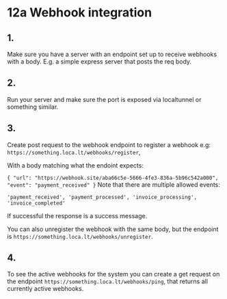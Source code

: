 # 12a Webhook integration

## 1.

Make sure you have a server with an endpoint set up to receive webhooks with a body.
E.g. a simple express server that posts the req body.

## 2.

Run your server and make sure the port is exposed via localtunnel or something similar.

## 3.

Create post request to the webhook endpoint to register a webhook e.g: `https://something.loca.lt/webhooks/register`,

With a body matching what the endoint expects:

`
{
    "url": "https://webhook.site/aba66c5e-5666-4fe3-836a-5b96c542a000",
    "event": "payment_received"
}
`
Note that there are multiple allowed events:

``
    'payment_received',
    'payment_processed',
    'invoice_processing',
    'invoice_completed'
``

If successful the response is a success message.

You can also unregister the webhook with the same body, but the endpoint is `https://something.loca.lt/webhooks/unregister`.

## 4.

To see the active webhooks for the system you can create a get request on the endpoint `https://something.loca.lt/webhooks/ping`,
that returns all currently active webhooks.

